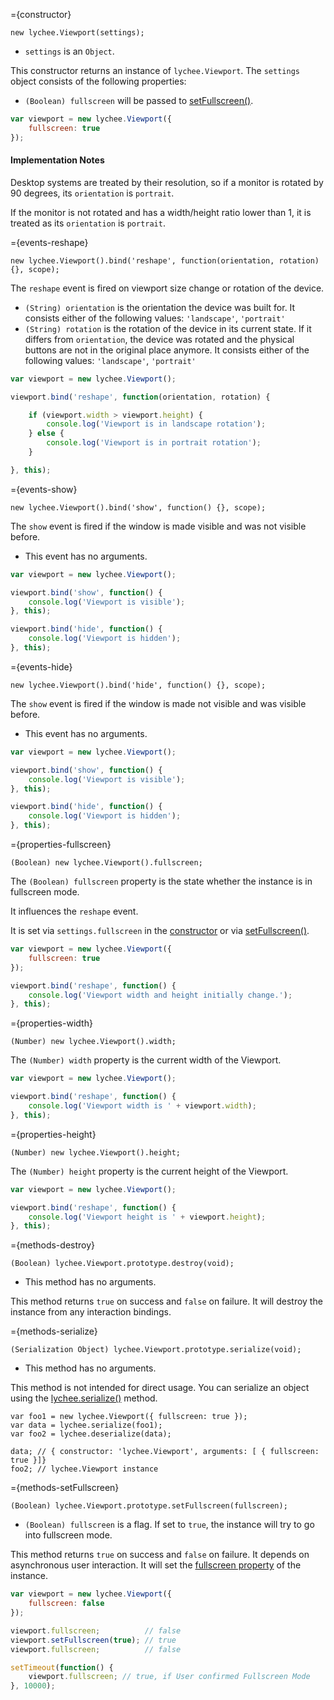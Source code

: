 
={constructor}

```javascript-constructor
new lychee.Viewport(settings);
```

- `settings` is an `Object`.

This constructor returns an instance of `lychee.Viewport`.
The `settings` object consists of the following properties:

- `(Boolean) fullscreen` will be passed to [setFullscreen()](#methods-setFullscreen).

```javascript
var viewport = new lychee.Viewport({
	fullscreen: true
});
```

#### Implementation Notes

Desktop systems are treated by their resolution, so if a
monitor is rotated by 90 degrees, its `orientation` is `portrait`.

If the monitor is not rotated and has a width/height ratio lower
than 1, it is treated as its `orientation` is `portrait`.



={events-reshape}

```javascript-event
new lychee.Viewport().bind('reshape', function(orientation, rotation) {}, scope);
```

The `reshape` event is fired on viewport size change or rotation of the device.

- `(String) orientation` is the orientation the device was built for.
  It consists either of the following values:
  `'landscape'`, `'portrait'`
- `(String) rotation` is the rotation of the device in its current state.
  If it differs from `orientation`, the device was rotated and the physical 
  buttons are not in the original place anymore.
  It consists either of the following values:
  `'landscape'`, `'portrait'`

```javascript
var viewport = new lychee.Viewport();

viewport.bind('reshape', function(orientation, rotation) {

	if (viewport.width > viewport.height) {
		console.log('Viewport is in landscape rotation');
	} else {
		console.log('Viewport is in portrait rotation');
	}

}, this);
```



={events-show}

```javascript-event
new lychee.Viewport().bind('show', function() {}, scope);
```

The `show` event is fired if the window is made visible and was not visible before.

- This event has no arguments.

```javascript
var viewport = new lychee.Viewport();

viewport.bind('show', function() {
	console.log('Viewport is visible');
}, this);

viewport.bind('hide', function() {
	console.log('Viewport is hidden');
}, this);
```



={events-hide}

```javascript-event
new lychee.Viewport().bind('hide', function() {}, scope);
```

The `show` event is fired if the window is made not visible and was visible before.

- This event has no arguments.

```javascript
var viewport = new lychee.Viewport();

viewport.bind('show', function() {
	console.log('Viewport is visible');
}, this);

viewport.bind('hide', function() {
	console.log('Viewport is hidden');
}, this);
```



={properties-fullscreen}

```javascript-property
(Boolean) new lychee.Viewport().fullscreen;
```

The `(Boolean) fullscreen` property is the state whether the instance is
in fullscreen mode.

It influences the `reshape` event.

It is set via `settings.fullscreen` in the [constructor](#constructor)
or via [setFullscreen()](#methods-setFullscreen).

```javascript
var viewport = new lychee.Viewport({
	fullscreen: true
});

viewport.bind('reshape', function() {
	console.log('Viewport width and height initially change.');
}, this);
```



={properties-width}

```javascript-property
(Number) new lychee.Viewport().width;
```

The `(Number) width` property is the current width of the Viewport.

```javascript
var viewport = new lychee.Viewport();

viewport.bind('reshape', function() {
	console.log('Viewport width is ' + viewport.width);
}, this);
```



={properties-height}

```javascript-property
(Number) new lychee.Viewport().height;
```

The `(Number) height` property is the current height of the Viewport.

```javascript
var viewport = new lychee.Viewport();

viewport.bind('reshape', function() {
	console.log('Viewport height is ' + viewport.height);
}, this);
```



={methods-destroy}

```javascript-method
(Boolean) lychee.Viewport.prototype.destroy(void);
```

- This method has no arguments.

This method returns `true` on success and `false` on failure.
It will destroy the instance from any interaction bindings.



={methods-serialize}

```javascript-method
(Serialization Object) lychee.Viewport.prototype.serialize(void);
```

- This method has no arguments.

This method is not intended for direct usage. You can serialize an
object using the [lychee.serialize()](lychee#methods-serialize) method.

```
var foo1 = new lychee.Viewport({ fullscreen: true });
var data = lychee.serialize(foo1);
var foo2 = lychee.deserialize(data);

data; // { constructor: 'lychee.Viewport', arguments: [ { fullscreen: true }]}
foo2; // lychee.Viewport instance
```



={methods-setFullscreen}

```javascript-method
(Boolean) lychee.Viewport.prototype.setFullscreen(fullscreen);
```

- `(Boolean) fullscreen` is a flag. If set to `true`, the instance
  will try to go into fullscreen mode.

This method returns `true` on success and `false` on failure.
It depends on asynchronous user interaction.
It will set the [fullscreen property](#properties-fullscreen) of the instance.

```javascript
var viewport = new lychee.Viewport({
	fullscreen: false
});

viewport.fullscreen;          // false
viewport.setFullscreen(true); // true
viewport.fullscreen;          // false

setTimeout(function() {
	viewport.fullscreen; // true, if User confirmed Fullscreen Mode
}, 10000);
```
 
